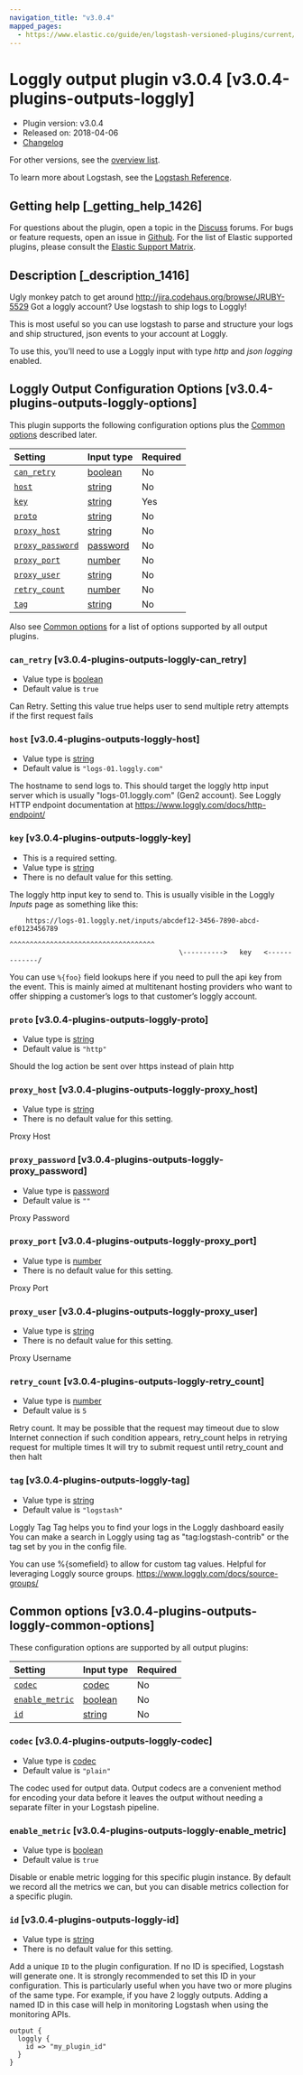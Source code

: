 ```yaml
---
navigation_title: "v3.0.4"
mapped_pages:
  - https://www.elastic.co/guide/en/logstash-versioned-plugins/current/v3.0.4-plugins-outputs-loggly.html
---
```


# Loggly output plugin v3.0.4 [v3.0.4-plugins-outputs-loggly]

* Plugin version: v3.0.4
* Released on: 2018-04-06
* [Changelog](https://github.com/logstash-plugins/logstash-output-loggly/blob/v3.0.4/CHANGELOG.md)

For other versions, see the [overview list](output-loggly-index.md).

To learn more about Logstash, see the [Logstash Reference](https://www.elastic.co/guide/en/logstash/current/index.html).

## Getting help [_getting_help_1426]

For questions about the plugin, open a topic in the [Discuss](http://discuss.elastic.co) forums. For bugs or feature requests, open an issue in [Github](https://github.com/logstash-plugins/logstash-output-loggly). For the list of Elastic supported plugins, please consult the [Elastic Support Matrix](https://www.elastic.co/support/matrix#matrix_logstash_plugins).

## Description [_description_1416]

Ugly monkey patch to get around <http://jira.codehaus.org/browse/JRUBY-5529> Got a loggly account? Use logstash to ship logs to Loggly!

This is most useful so you can use logstash to parse and structure your logs and ship structured, json events to your account at Loggly.

To use this, you’ll need to use a Loggly input with type *http* and *json logging* enabled.

## Loggly Output Configuration Options [v3.0.4-plugins-outputs-loggly-options]

This plugin supports the following configuration options plus the [Common options](v3-0-4-plugins-outputs-loggly.md#v3.0.4-plugins-outputs-loggly-common-options) described later.

| Setting | Input type | Required |
| :- | :- | :- |
| [`can_retry`](v3-0-4-plugins-outputs-loggly.md#v3.0.4-plugins-outputs-loggly-can_retry) | [boolean](/lsr/value-types.md#boolean) | No |
| [`host`](v3-0-4-plugins-outputs-loggly.md#v3.0.4-plugins-outputs-loggly-host) | [string](/lsr/value-types.md#string) | No |
| [`key`](v3-0-4-plugins-outputs-loggly.md#v3.0.4-plugins-outputs-loggly-key) | [string](/lsr/value-types.md#string) | Yes |
| [`proto`](v3-0-4-plugins-outputs-loggly.md#v3.0.4-plugins-outputs-loggly-proto) | [string](/lsr/value-types.md#string) | No |
| [`proxy_host`](v3-0-4-plugins-outputs-loggly.md#v3.0.4-plugins-outputs-loggly-proxy_host) | [string](/lsr/value-types.md#string) | No |
| [`proxy_password`](v3-0-4-plugins-outputs-loggly.md#v3.0.4-plugins-outputs-loggly-proxy_password) | [password](/lsr/value-types.md#password) | No |
| [`proxy_port`](v3-0-4-plugins-outputs-loggly.md#v3.0.4-plugins-outputs-loggly-proxy_port) | [number](/lsr/value-types.md#number) | No |
| [`proxy_user`](v3-0-4-plugins-outputs-loggly.md#v3.0.4-plugins-outputs-loggly-proxy_user) | [string](/lsr/value-types.md#string) | No |
| [`retry_count`](v3-0-4-plugins-outputs-loggly.md#v3.0.4-plugins-outputs-loggly-retry_count) | [number](/lsr/value-types.md#number) | No |
| [`tag`](v3-0-4-plugins-outputs-loggly.md#v3.0.4-plugins-outputs-loggly-tag) | [string](/lsr/value-types.md#string) | No |

Also see [Common options](v3-0-4-plugins-outputs-loggly.md#v3.0.4-plugins-outputs-loggly-common-options) for a list of options supported by all output plugins.

### `can_retry` [v3.0.4-plugins-outputs-loggly-can_retry]

* Value type is [boolean](/lsr/value-types.md#boolean)
* Default value is `true`

Can Retry. Setting this value true helps user to send multiple retry attempts if the first request fails

### `host` [v3.0.4-plugins-outputs-loggly-host]

* Value type is [string](/lsr/value-types.md#string)
* Default value is `"logs-01.loggly.com"`

The hostname to send logs to. This should target the loggly http input server which is usually "logs-01.loggly.com" (Gen2 account). See Loggly HTTP endpoint documentation at <https://www.loggly.com/docs/http-endpoint/>

### `key` [v3.0.4-plugins-outputs-loggly-key]

* This is a required setting.
* Value type is [string](/lsr/value-types.md#string)
* There is no default value for this setting.

The loggly http input key to send to. This is usually visible in the Loggly *Inputs* page as something like this:

```
    https://logs-01.loggly.net/inputs/abcdef12-3456-7890-abcd-ef0123456789
                                          ^^^^^^^^^^^^^^^^^^^^^^^^^^^^^^^^^^^^
                                          \---------->   key   <-------------/
```

You can use `%{foo}` field lookups here if you need to pull the api key from the event. This is mainly aimed at multitenant hosting providers who want to offer shipping a customer’s logs to that customer’s loggly account.

### `proto` [v3.0.4-plugins-outputs-loggly-proto]

* Value type is [string](/lsr/value-types.md#string)
* Default value is `"http"`

Should the log action be sent over https instead of plain http

### `proxy_host` [v3.0.4-plugins-outputs-loggly-proxy_host]

* Value type is [string](/lsr/value-types.md#string)
* There is no default value for this setting.

Proxy Host

### `proxy_password` [v3.0.4-plugins-outputs-loggly-proxy_password]

* Value type is [password](/lsr/value-types.md#password)
* Default value is `""`

Proxy Password

### `proxy_port` [v3.0.4-plugins-outputs-loggly-proxy_port]

* Value type is [number](/lsr/value-types.md#number)
* There is no default value for this setting.

Proxy Port

### `proxy_user` [v3.0.4-plugins-outputs-loggly-proxy_user]

* Value type is [string](/lsr/value-types.md#string)
* There is no default value for this setting.

Proxy Username

### `retry_count` [v3.0.4-plugins-outputs-loggly-retry_count]

* Value type is [number](/lsr/value-types.md#number)
* Default value is `5`

Retry count. It may be possible that the request may timeout due to slow Internet connection if such condition appears, retry\_count helps in retrying request for multiple times It will try to submit request until retry\_count and then halt

### `tag` [v3.0.4-plugins-outputs-loggly-tag]

* Value type is [string](/lsr/value-types.md#string)
* Default value is `"logstash"`

Loggly Tag Tag helps you to find your logs in the Loggly dashboard easily You can make a search in Loggly using tag as "tag:logstash-contrib" or the tag set by you in the config file.

You can use %{somefield} to allow for custom tag values. Helpful for leveraging Loggly source groups. <https://www.loggly.com/docs/source-groups/>

## Common options [v3.0.4-plugins-outputs-loggly-common-options]

These configuration options are supported by all output plugins:

| Setting | Input type | Required |
| :- | :- | :- |
| [`codec`](v3-0-4-plugins-outputs-loggly.md#v3.0.4-plugins-outputs-loggly-codec) | [codec](/lsr/value-types.md#codec) | No |
| [`enable_metric`](v3-0-4-plugins-outputs-loggly.md#v3.0.4-plugins-outputs-loggly-enable_metric) | [boolean](/lsr/value-types.md#boolean) | No |
| [`id`](v3-0-4-plugins-outputs-loggly.md#v3.0.4-plugins-outputs-loggly-id) | [string](/lsr/value-types.md#string) | No |

### `codec` [v3.0.4-plugins-outputs-loggly-codec]

* Value type is [codec](/lsr/value-types.md#codec)
* Default value is `"plain"`

The codec used for output data. Output codecs are a convenient method for encoding your data before it leaves the output without needing a separate filter in your Logstash pipeline.

### `enable_metric` [v3.0.4-plugins-outputs-loggly-enable_metric]

* Value type is [boolean](/lsr/value-types.md#boolean)
* Default value is `true`

Disable or enable metric logging for this specific plugin instance. By default we record all the metrics we can, but you can disable metrics collection for a specific plugin.

### `id` [v3.0.4-plugins-outputs-loggly-id]

* Value type is [string](/lsr/value-types.md#string)
* There is no default value for this setting.

Add a unique `ID` to the plugin configuration. If no ID is specified, Logstash will generate one. It is strongly recommended to set this ID in your configuration. This is particularly useful when you have two or more plugins of the same type. For example, if you have 2 loggly outputs. Adding a named ID in this case will help in monitoring Logstash when using the monitoring APIs.

```
output {
  loggly {
    id => "my_plugin_id"
  }
}
```
